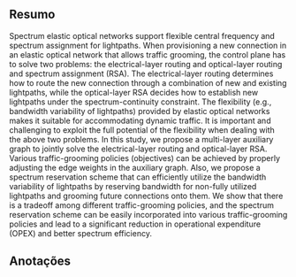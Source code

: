 ## Resumo

Spectrum elastic optical networks support flexible central frequency and spectrum assignment for lightpaths. When provisioning a new connection in an elastic optical network that allows traffic grooming, the control plane has to solve two problems: the electrical-layer routing and optical-layer routing and spectrum assignment (RSA). The electrical-layer routing determines how to route the new connection through a combination of new and existing lightpaths, while the optical-layer RSA decides how to establish new lightpaths under the spectrum-continuity constraint. The flexibility (e.g., bandwidth variability of lightpaths) provided by elastic optical networks makes it suitable for accommodating dynamic traffic. It is important and challenging to exploit the full potential of the flexibility when dealing with the above two problems. In this study, we propose a multi-layer auxiliary graph to jointly solve the electrical-layer routing and optical-layer RSA. Various traffic-grooming policies (objectives) can be achieved by properly adjusting the edge weights in the auxiliary graph. Also, we propose a spectrum reservation scheme that can efficiently utilize the bandwidth variability of lightpaths by reserving bandwidth for non-fully utilized lightpaths and grooming future connections onto them. We show that there is a tradeoff among different traffic-grooming policies, and the spectrum reservation scheme can be easily incorporated into various traffic-grooming policies and lead to a significant reduction in operational expenditure (OPEX) and better spectrum efficiency.


## Anotações

